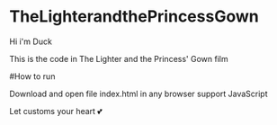 # TheLighterandthePrincessGown


Hi i'm Duck


This is the code in The Lighter and the Princess' Gown film


#How to run

Download and open file index.html in any browser support JavaScript 


Let customs your heart 💕

